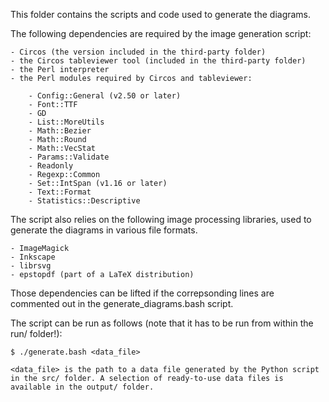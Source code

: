 This folder contains the scripts and code used to generate the diagrams.

The following dependencies are required by the image generation script:

    - Circos (the version included in the third-party folder)
    - the Circos tableviewer tool (included in the third-party folder)
    - the Perl interpreter
    - the Perl modules required by Circos and tableviewer:

        - Config::General (v2.50 or later)
        - Font::TTF
        - GD
        - List::MoreUtils
        - Math::Bezier
        - Math::Round
        - Math::VecStat
        - Params::Validate
        - Readonly
        - Regexp::Common
        - Set::IntSpan (v1.16 or later)
        - Text::Format
        - Statistics::Descriptive

The script also relies on the following image processing libraries, used to generate the diagrams in various file formats.

    - ImageMagick
    - Inkscape
    - librsvg
    - epstopdf (part of a LaTeX distribution)

Those dependencies can be lifted if the correpsonding lines are commented out in the generate_diagrams.bash script.

The script can be run as follows (note that it has to be run from within the run/ folder!):

    $ ./generate.bash <data_file>

    <data_file> is the path to a data file generated by the Python script in the src/ folder. A selection of ready-to-use data files is available in the output/ folder.
